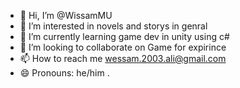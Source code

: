 - 👋 Hi, I’m @WissamMU
- 👀 I’m interested in novels and storys in genral
- 🌱 I’m currently learning game dev in unity using c#
- 💞️ I’m looking to collaborate on Game for expirince
- 📫 How to reach me wessam.2003.ali@gmail.com  
- 😄 Pronouns: he/him
.
